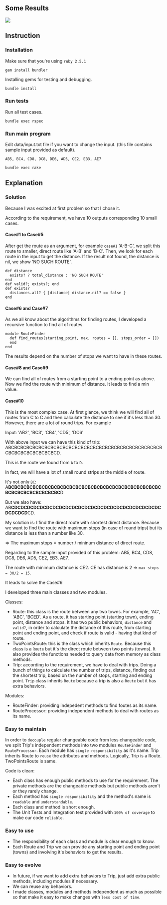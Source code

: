 ## Some Results
![](https://lh3.googleusercontent.com/-K1BcXaqtqMc/W3EBvIxSFtI/AAAAAAAAbI8/U_F4BtWBH08ahUi4dcXgDRM3dKMVbLTnACL0BGAs/w1060-d-h328-n-rw/Screen%2BShot%2B2018-08-13%2Bat%2B10.57.17.png)

## Instruction
### Installation
Make sure that you're using `ruby 2.5.1`
```
gem install bundler
```

Installing gems for testing and debugging.
```
bundle install
```

### Run tests
Run all test cases.

```
bundle exec rspec
```
### Run main program
Edit data/input.txt file if you want to change the input. (this file contains sample input provided as default).
```
AB5, BC4, CD8, DC8, DE6, AD5, CE2, EB3, AE7
```

```
bundle exec rake
```

## Explanation
### Solution

Because I was excited at first problem so that I chose it. 

According to the requirement, we have 10 outputs corresponding 10 small cases.
#### Case#1 to Case#5
After get the route as an argument, for example `case#1` 'A-B-C', we split this route to smaller, direct route like 'A-B' and 'B-C'. Then, we look for each route in the input to get the distance. If the result not found, the distance is nil, we show 'NO SUCH ROUTE'.
```
def distance
  exists? ? total_distance : 'NO SUCH ROUTE'
end
def valid?; exists?; end
def exists?
  distances.all? { |distance| distance.nil? == false }
end
```

#### Case#6 and Case#7
As we all know about the algorithms for finding routes, I developed a recursive function to find all of routes. 
```
module RouteFinder
  def find_routes(starting_point, max, routes = [], stops_order = [])
  end
end
```
The results depend on the number of stops we want to have in these routes.

#### Case#8 and Case#9
We can find all of routes from a starting point to a ending point as above. Now we find the route with minimum of distance. It leads to find a min value.

#### Case#10
This is the most complex case. At first glance, we think we will find all of routes from C to C and then calculate the distance to see if it's less than 30. However, there are a lot of round trips. For example

Input: 'AB2', 'BC3', 'CB4', 'CD5', 'DC6'

With above input we can have this kind of trip: ABCBCBCBCBCBCBCBCBCBCBCBCBCBCBCBCBCBCBCBCBCBCBCBCBCBCBCBCBCBCBCBCBCBCD. 

This is the route we found from `A` to `D`.

In fact, we will have a lot of small round strips at the middle of route.

It's not only `BC`: A**BCBCBCBCBCBCBCBCBCBCBCBCBCBCBCBCBCBCBCBCBCBCBCBCBCBCBCBCBCBCBCBCBCBC**D

But we also have: AB**CDCDCDCDCDCDCDCDCDCDCDCDCDCDCDCDCDCDCDCDCDCDCDCDCDCDCD**CD.

My solution is: I find the direct route with shortest direct distance. Because we want to find the route with maximum stops (in case of round trips) but its distance is less than a number like 30.

=> The maximum stops = number / mininum distance of direct route.

Regarding to the sample input provided of this problem: AB5, BC4, CD8, DC8, DE6, AD5, CE2, EB3, AE7.

The route with minimum distance is CE2. CE has distance is 2 => `max stops = 30/2 = 15`.

It leads to solve the Case#6

I developed three main classes and two modules. 

Classes: 
- Route: this class is the route between any two towns. For example, 'AC', 'ABC', 'BCED'. As a route, it has starting point (starting town), ending point, distance and stops. It has two public behaviors, `distance` and `valid?`, in order to calculate the distance of this route, from starting point and ending point, and check if route is valid - having that kind of route.
- TwoPointsRoute: this is the class which inherits `Route`. Because this class is a `Route` but it's the direct route between two points (towns). It also provides the functions needed to query data from memory as class methods.
- Trip: according to the requirement, we have to deal with trips. Doing a bunch of things to calculate the number of trips, distance, finding out the shortest trip, based on the number of stops, starting and ending point. `Trip` class inherits `Route` because a trip is also a `Route` but it has extra behaviors.

Modules:
- RouteFinder: providing indepedent methods to find foutes as its name.
- RouteProcessor: providing independent methods to deal with routes as its name.

### Easy to maintain
In order to `decouple` regular changeable code from less changeable code, we split Trip's independent methods into two modules `RouteFinder` and `RouteProcessor`. Each module has `single responsibility` as it's name. Trip inherits Route to `reuse` the attributes and methods. Logically, Trip is a Route. TwoPointsRoute is same. 

Code is clean:

- Each class has enough public methods to use for the requirement. The private methods are the changeable methods but public methods aren't or they rarely change.
- Each method has `single responsibility` and the method's name is `readable` and `understandable`.
- Each class and method is short enough. 
- The Unit Tests and Integration test provided with `100% of coverage` to make our code `reliable`.

### Easy to use
- The responsibility of each class and module is clear enough to know.
- Each Route and Trip we can provide any starting point and ending point (towns) and involving it's behaviors to get the results.

### Easy to evolve
- In future, if we want to add extra behaviors to Trip, just add extra public methods, including modules if necessary.
- We can reuse any behaviors. 
- I made classes, modules and methods independent as much as possible so that make it easy to make changes with `less cost of time`. 

